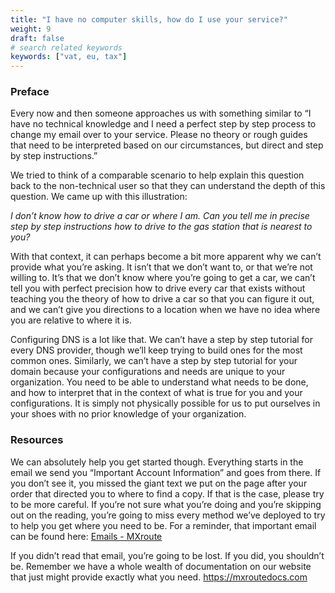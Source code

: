 ```yaml
---
title: "I have no computer skills, how do I use your service?"
weight: 9
draft: false
# search related keywords
keywords: ["vat, eu, tax"]
---
```


### Preface

Every now and then someone approaches us with something similar to “I have no technical knowledge and I need a perfect step by step process to change my email over to your service. Please no theory or rough guides that need to be interpreted based on our circumstances, but direct and step by step instructions.”

We tried to think of a comparable scenario to help explain this question back to the non-technical user so that they can understand the depth of this question. We came up with this illustration:

*I don’t know how to drive a car or where I am. Can you tell me in precise step by step instructions how to drive to the gas station that is nearest to you?*

With that context, it can perhaps become a bit more apparent why we can’t provide what you’re asking. It isn’t that we don’t want to, or that we’re not willing to. It’s that we don’t know where you’re going to get a car, we can’t tell you with perfect precision how to drive every car that exists without teaching you the theory of how to drive a car so that you can figure it out, and we can’t give you directions to a location when we have no idea where you are relative to where it is.

Configuring DNS is a lot like that. We can’t have a step by step tutorial for every DNS provider, though we’ll keep trying to build ones for the most common ones. Similarly, we can’t have a step by step tutorial for your domain because your configurations and needs are unique to your organization. You need to be able to understand what needs to be done, and how to interpret that in the context of what is true for you and your configurations. It is simply not physically possible for us to put ourselves in your shoes with no prior knowledge of your organization.

### Resources

We can absolutely help you get started though. Everything starts in the email we send you “Important Account Information” and goes from there. If you don’t see it, you missed the giant text we put on the page after your order that directed you to where to find a copy. If that is the case, please try to be more careful. If you’re not sure what you’re doing and you’re skipping out on the reading, you’re going to miss every method we’ve deployed to try to help you get where you need to be. For a reminder, that important email can be found here: [Emails - MXroute](https://accounts.mxroute.com/index.php?/clientarea/emails/)

If you didn’t read that email, you’re going to be lost. If you did, you shouldn’t be. Remember we have a whole wealth of documentation on our website that just might provide exactly what you need. https://mxroutedocs.com